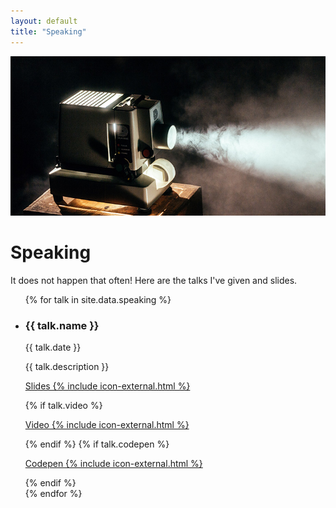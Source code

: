 ```yaml
---
layout: default
title: "Speaking"
---
```


<div class="">
    <img src="/assets/images/section-speaking.jpg" alt="Photography by Jeremy Yap" />
    <h1 class="">Speaking</h1>
</div>

It does not happen that often! Here are the talks I've given and slides.

<ul class="">
    {% for talk in site.data.speaking %}
        <li class="">
            <article class="">
                <h3 class="">{{ talk.name }}</h3>
                <time class="">{{ talk.date }}</time>
                <p class="">{{ talk.description }}</p>
                <p class="">
                    <a href="/speaking/{{ talk.url }}" target="_blank">
                        Slides
                        {% include icon-external.html %}
                    </a>
                </p>
                {% if talk.video %}
                    <p class="">
                        <a href="{{ talk.video }}" target="_blank">
                            Video
                            {% include icon-external.html %}
                        </a>
                    </p>
                {% endif %}
                {% if talk.codepen %}
                    <p class="">
                        <a href="{{ talk.codepen }}" target="_blank">
                            Codepen
                            {% include icon-external.html %}
                        </a>
                    </p>
                {% endif %}
            </article>
        </li>
    {% endfor %}
</ul>
